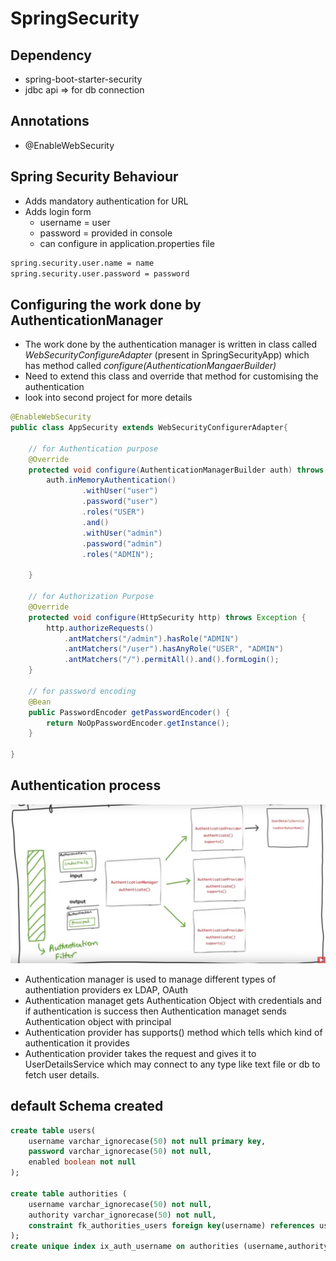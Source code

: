 # SpringSecurity

## Dependency
- spring-boot-starter-security
- jdbc api => for db connection

## Annotations
- @EnableWebSecurity

## Spring Security Behaviour
- Adds mandatory authentication for URL
- Adds login form
  - username = user
  - password = provided in console
  - can configure in application.properties file
```xml
spring.security.user.name = name
spring.security.user.password = password
```

## Configuring the work done by AuthenticationManager
- The work done by the authentication manager is written in class called *WebSecurityConfigureAdapter* (present in SpringSecurityApp) which has method called *configure(AuthenticationMangaerBuilder)*
- Need to extend this class and override that method for customising the authentication
- look into second project for more details
```java
@EnableWebSecurity
public class AppSecurity extends WebSecurityConfigurerAdapter{
	
	// for Authentication purpose
	@Override
	protected void configure(AuthenticationManagerBuilder auth) throws Exception {
		auth.inMemoryAuthentication()
				.withUser("user")
				.password("user")
				.roles("USER")
				.and()
				.withUser("admin")
				.password("admin")
				.roles("ADMIN");
				
	}
	
	// for Authorization Purpose
	@Override
	protected void configure(HttpSecurity http) throws Exception {
		http.authorizeRequests()
			.antMatchers("/admin").hasRole("ADMIN")
			.antMatchers("/user").hasAnyRole("USER", "ADMIN")
			.antMatchers("/").permitAll().and().formLogin();
	}
	
	// for password encoding
	@Bean
	public PasswordEncoder getPasswordEncoder() {
		return NoOpPasswordEncoder.getInstance();
	}

}
```

## Authentication process
![](authentication.png)

- Authentication manager is used to manage different types of authentiation providers ex LDAP, OAuth
- Authentication managet gets Authentication Object with credentials and if authentication is success then Authentication managet sends Authentication object with principal
- Authentication provider has supports() method which tells which kind of authentication it provides
- Authentication provider takes the request and gives it to UserDetailsService which may connect to any type like text file or db to fetch user details.

## default Schema created
```sql
create table users(
    username varchar_ignorecase(50) not null primary key,
    password varchar_ignorecase(50) not null,
    enabled boolean not null
);

create table authorities (
    username varchar_ignorecase(50) not null,
    authority varchar_ignorecase(50) not null,
    constraint fk_authorities_users foreign key(username) references users(username)
);
create unique index ix_auth_username on authorities (username,authority);
```
